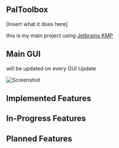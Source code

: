 ## PalToolbox
[Insert what it does here]

this is my main project using [Jetbrains KMP](https://www.jetbrains.com/kotlin-multiplatform/)

## Main GUI
will be updated on every GUI Update

![Screenshot](https://github.com/flammky/PalToolbox/assets/94031495/ec3383ad-4a15-4082-8834-a13257d51e56)

## Implemented Features

## In-Progress Features

## Planned Features
